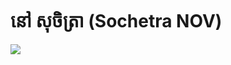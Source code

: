 # នៅ សុចិត្រា (Sochetra NOV)

![](https://komarev.com/ghpvc/?username=measbona&color=green&style=plastic)
